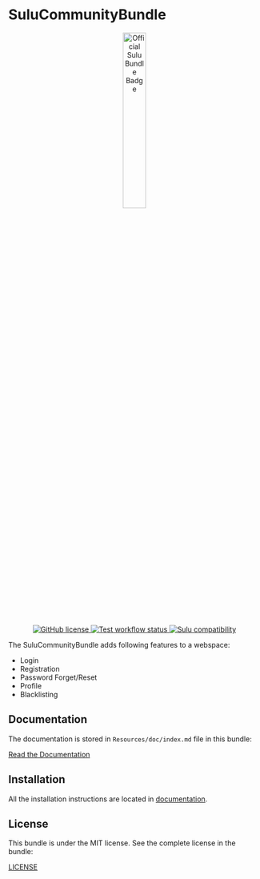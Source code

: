 # SuluCommunityBundle

<p style="text-align: center">
    <a href="https://sulu.io/" target="_blank">
        <img width="30%" src="https://sulu.io/uploads/media/800x/00/230-Official%20Bundle%20Seal.svg?v=2-6&inline=1" alt="Official Sulu Bundle Badge">
    </a>
</p>
<p style="text-align: center">
    <a href="https://github.com/sulu/SuluCommunityBundle/blob/2.x/LICENSE" target="_blank">
        <img src="https://img.shields.io/github/license/sulu/SuluCommunityBundle.svg" alt="GitHub license">
    </a>
    <a href="https://github.com/sulu/SuluCommunityBundle/actions" target="_blank">
        <img src="https://img.shields.io/github/actions/workflow/status/sulu/SuluCommunityBundle/test-application.yaml" alt="Test workflow status">
    </a>
    <a href="https://github.com/sulu/sulu/releases" target="_blank">
        <img src="https://img.shields.io/badge/sulu%20compatibility-%3E=2.0-52b6ca.svg" alt="Sulu compatibility">
    </a>
</p>

The SuluCommunityBundle adds following features to a webspace:

 - Login
 - Registration
 - Password Forget/Reset
 - Profile
 - Blacklisting

## Documentation

The documentation is stored in `Resources/doc/index.md` file in this bundle:

[Read the Documentation](Resources/doc/index.md)

## Installation

All the installation instructions are located in [documentation](Resources/doc/index.md).

## License

This bundle is under the MIT license. See the complete license in the bundle:

[LICENSE](LICENSE)
